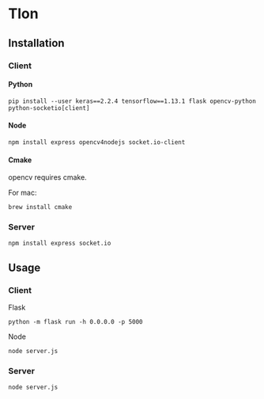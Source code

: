 # Tlon

## Installation

### Client

#### Python
~~~
pip install --user keras==2.2.4 tensorflow==1.13.1 flask opencv-python python-socketio[client]
~~~

#### Node
~~~
npm install express opencv4nodejs socket.io-client
~~~

#### Cmake
opencv requires cmake.

For mac:
~~~
brew install cmake
~~~

### Server
~~~
npm install express socket.io
~~~

## Usage

### Client
Flask
~~~
python -m flask run -h 0.0.0.0 -p 5000
~~~

Node
~~~
node server.js
~~~

### Server
~~~
node server.js
~~~
